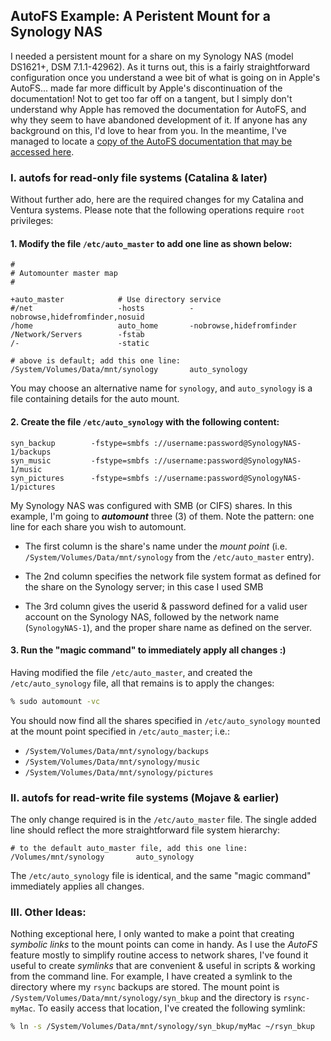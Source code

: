 ## AutoFS Example: A Peristent Mount for a Synology NAS

I needed a persistent mount for a share on my Synology NAS (model DS1621+, DSM 7.1.1-42962). As it turns out, this is a fairly straightforward configuration once you understand a wee bit of what is going on in Apple's AutoFS... made far more difficult by Apple's discontinuation of the documentation! Not to get too far off on a tangent, but I simply don't understand why Apple has removed the documentation for AutoFS, and why they seem to have abandoned development of it. If anyone has any background on this, I'd love to hear from you. In the meantime, I've managed to locate a [copy of the AutoFS documentation that may be accessed here](https://github.com/seamusdemora/seamusdemora.github.io/blob/master/Autofs.pdf). 

### I. autofs for read-only file systems (Catalina & later)

Without further ado, here are the required changes for my Catalina and Ventura systems. Please note that the following operations require `root` privileges: 

#### 1. Modify the file `/etc/auto_master` to add one line as shown below:

```
#
# Automounter master map
#

+auto_master            # Use directory service
#/net                   -hosts          -nobrowse,hidefromfinder,nosuid
/home                   auto_home       -nobrowse,hidefromfinder
/Network/Servers        -fstab
/-                      -static 

# above is default; add this one line: 
/System/Volumes/Data/mnt/synology       auto_synology
```

You may choose an alternative name for `synology`, and `auto_synology` is a file containing details for the auto mount. 

#### 2. Create the file `/etc/auto_synology` with the following content:

```
syn_backup        -fstype=smbfs ://username:password@SynologyNAS-1/backups
syn_music         -fstype=smbfs ://username:password@SynologyNAS-1/music
syn_pictures      -fstype=smbfs ://username:password@SynologyNAS-1/pictures
```

My Synology NAS was configured with SMB (or CIFS) shares. In this example, I'm going to ***automount*** three (3) of them. Note the pattern: one line for each share you wish to automount. 
   * The first column is the share's name under the *mount point* (i.e. `/System/Volumes/Data/mnt/synology` from the `/etc/auto_master` entry). 

   * The 2nd column specifies the network file system format as defined for the share on the Synology server; in this case I used SMB

   * The 3rd column gives the userid & password defined for a valid user account on the Synology NAS, followed by the network name (`SynologyNAS-1`), and the proper share name as defined on the server.

#### 3. Run the "magic command" to immediately apply all changes :)

Having modified the file `/etc/auto_master`, and created the `/etc/auto_synology` file, all that remains is to apply the changes:

```zsh
% sudo automount -vc
```

You should now find all the shares specified in `/etc/auto_synology` `mount`ed at the mount point specified in `/etc/auto_master`; i.e.: 

* `/System/Volumes/Data/mnt/synology/backups` 
* `/System/Volumes/Data/mnt/synology/music` 
* `/System/Volumes/Data/mnt/synology/pictures` 

### II. autofs for read-write file systems (Mojave & earlier)

The only change required is in the `/etc/auto_master` file. The single added line should reflect the more straightforward file system hierarchy:

```
# to the default auto_master file, add this one line: 
/Volumes/mnt/synology       auto_synology
```
The `/etc/auto_synology` file is identical, and the same "magic command" immediately applies all changes.

### III. Other Ideas:

Nothing exceptional here, I only wanted to make a point that creating *symbolic links* to the mount points can come in handy. As I use the *AutoFS* feature mostly to simplify routine access to network shares, I've found it useful to create *symlinks* that are convenient & useful in scripts & working from the command line. For example, I have created a symlink to the directory where my `rsync` backups are stored. The mount point is `/System/Volumes/Data/mnt/synology/syn_bkup` and the directory is `rsync-myMac`. To easily access that location, I've created the following symlink: 

```zsh
% ln -s /System/Volumes/Data/mnt/synology/syn_bkup/myMac ~/rsyn_bkup
```